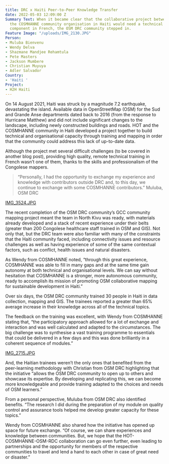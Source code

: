 ```yaml
---
title: DRC x Haiti Peer-to-Peer Knowledge Transfer
date: 2022-05-03 12:09:00 Z
Summary Text: When it became clear that the collaborative project between HOT and
  the COSMHANNE community organisation in Haiti would need a technical OSM training
  component in French, the OSM DRC community stepped in.
Feature Image: "/uploads/IMG_2130.JPG"
Person:
- Muluba Bienvenu
- Wendy Delva
- Shazmane Mandjee Rehamtula
- Pete Masters
- Jackson Mumbere
- Christian Muyuya
- Adler Salvador
Country:
- 'Haiti '
Project:
- H2H Haiti
---
```


On 14 August 2021, Haiti was struck by a magnitude 7.2 earthquake, devastating the island. Available data in OpenStreetMap (OSM) for the Sud and Grande Anse departments dated back to 2016 (from the response to Hurricane Matthew) and did not include significant changes to the landscape, including newly constructed buildings and roads. HOT and the COSMHANNE community in Haiti developed a project together to build technical and organisational capacity through training and mapping in order that the community could address this lack of up-to-date data. 

Although the project met several difficult challenges (to be covered in another blog post), providing high quality, remote technical training in French wasn’t one of them, thanks to the skills and professionalism of the Congolese mappers.

> “Personally, I had the opportunity to exchange my experience and knowledge with contributors outside DRC and, to this day, we continue to exchange with some COSMHANNE contributors.” Muluba, OSM DRC

[IMG_3524.JPG](/uploads/IMG_3524.JPG)

The recent completion of the OSM DRC community’s GCC community mapping project meant the team in North Kivu was ready, with materials already developed and a stack of recent experience under their belts (greater than 200 Congolese healthcare staff trained in OSM and GIS). Not only that, but the DRC team were also familiar with many of the constraints that the Haiti community faced, including connectivity issues and resource challenges as well as having experience of some of the same contextual factors, such as conflict, health issues and natural disasters.

As Wendy from COSMHANNE noted, “through this great experience, COSMHANNE was able to fill in many gaps and at the same time gain autonomy at both technical and organisational levels. We can say without hesitation that COSMHANNE is a stronger, more autonomous community, ready to accomplish its mission of promoting OSM collaborative mapping for sustainable development in Haiti.”

Over six days, the OSM DRC community trained 30 people in Haiti in data collection, mapping and GIS. The trainees reported a greater than 65% average increase in their knowledge across all of the technical topics.

The feedback on the training was excellent, with Wendy from COSMHANNE stating that, “the participatory approach allowed for a lot of exchange and interaction and was well calculated and adapted to the circumstances. The big challenge was to synthesise a vast training programme to essentials that could be delivered in a few days and this was done brilliantly in a coherent sequence of modules.”

[IMG_2715.JPG](/uploads/IMG_2715.JPG)

And, the Haitian trainees weren’t the only ones that benefited from the peer-learning methodology with Christian from OSM DRC highlighting that the initiative “allows the OSM DRC community to open up to others and showcase its expertise. By developing and replicating this, we can become more knowledgeable and provide training adapted to the choices and needs of OSM learners.”

From a personal perspective, Muluba from OSM DRC also identified benefits. “The research I did during the preparation of my module on quality control and assurance tools helped me develop greater capacity for these topics.”  

Wendy from COSMHANNE also shared how the initiative has opened up space for future exchange. “Of course, we can share experiences and knowledge between communities. But, we hope that the HOT-COSMHANNE-OSM-RDC collaboration can go even further, even leading to partnerships and the opportunity for members of the respective communities to travel and lend a hand to each other in case of great need or disaster.”  
